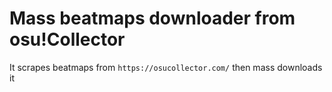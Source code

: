 # Mass beatmaps downloader from osu!Collector

It scrapes beatmaps from `https://osucollector.com/` then mass downloads it